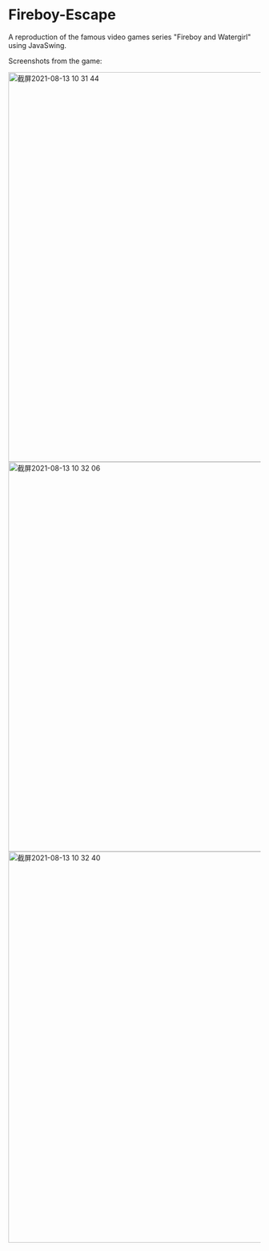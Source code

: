 # Fireboy-Escape
A reproduction of the famous video games series "Fireboy and Watergirl" using JavaSwing. 

Screenshots from the game:

<img width="779" alt="截屏2021-08-13 10 31 44" src="https://user-images.githubusercontent.com/77327417/129298173-8dc78b9f-900a-468b-997f-634f06bdbd90.png">

<img width="779" alt="截屏2021-08-13 10 32 06" src="https://user-images.githubusercontent.com/77327417/129298204-bd45cfd9-f305-4adc-b180-c350131bffa9.png">

<img width="782" alt="截屏2021-08-13 10 32 40" src="https://user-images.githubusercontent.com/77327417/129298216-98e11900-e89c-49ab-8cef-7bbfd5f175fd.png">
